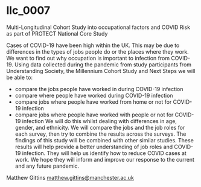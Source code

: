 # llc_0007
Multi-Longitudinal Cohort Study into occupational factors and COVID Risk as part of PROTECT National Core Study

Cases of COVID-19 have been high within the UK. This may be due to differences in the types of jobs people do or the places where they work. We want to find out why occupation is important to infection from COVID-19.
Using data collected during the pandemic from study participants from Understanding Society, the Millennium Cohort Study and Next Steps we will be able to:
- compare the jobs people have worked in during COVID-19 infection
- compare where people have worked during COVID-19 infection
- compare jobs where people have worked from home or not for COVID-19 infection
- compare jobs where people have worked with people or not for COVID-19 infection
We will do this whilst dealing with differences in age, gender, and ethnicity. We will compare the jobs and the job roles for each survey, then try to combine the results across the surveys.
The findings of this study will be combined with other similar studies. These results will help provide a better understanding of job roles and COVID-19 infection. They will help us identify how to reduce COVID cases at work. We hope they will inform and improve our response to the current and any future pandemic.

Matthew Gittins matthew.gittins@manchester.ac.uk
